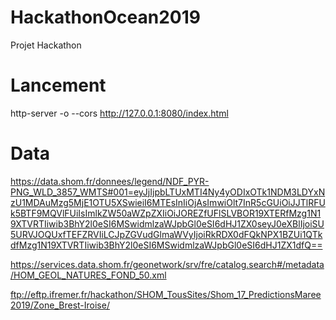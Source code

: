 # HackathonOcean2019
Projet Hackathon


# Lancement
http-server -o --cors
http://127.0.0.1:8080/index.html


# Data 
https://data.shom.fr/donnees/legend/NDF_PYR-PNG_WLD_3857_WMTS#001=eyJjIjpbLTUxMTI4Ny4yODIxOTk1NDM3LDYxNzU1MDAuMzg5MjE1OTU5XSwieiI6MTEsInIiOjAsImwiOlt7InR5cGUiOiJJTlRFUk5BTF9MQVlFUiIsImlkZW50aWZpZXIiOiJOREZfUFlSLVBOR19XTERfMzg1N19XTVRTIiwib3BhY2l0eSI6MSwidmlzaWJpbGl0eSI6dHJ1ZX0seyJ0eXBlIjoiSU5URVJOQUxfTEFZRVIiLCJpZGVudGlmaWVyIjoiRkRDX0dFQkNPX1BZUi1QTkdfMzg1N19XTVRTIiwib3BhY2l0eSI6MSwidmlzaWJpbGl0eSI6dHJ1ZX1dfQ==

https://services.data.shom.fr/geonetwork/srv/fre/catalog.search#/metadata/HOM_GEOL_NATURES_FOND_50.xml

ftp://eftp.ifremer.fr/hackathon/SHOM_TousSites/Shom_17_PredictionsMaree2019/Zone_Brest-Iroise/